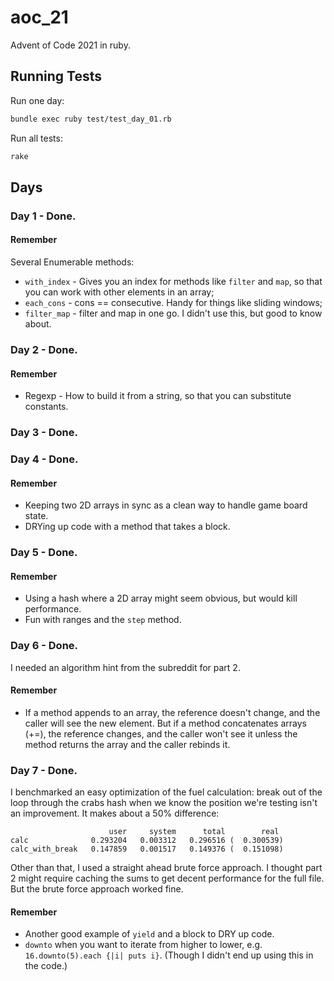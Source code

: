 # aoc_21

Advent of Code 2021 in ruby.

## Running Tests

Run one day:

```bash
bundle exec ruby test/test_day_01.rb
```

Run all tests:

```bash
rake
```

## Days

### Day 1 - Done. 

#### Remember

Several Enumerable methods:
* `with_index` - Gives you an index for methods like `filter` and `map`, so that you can work with other elements in an array; 
* `each_cons` - cons == consecutive. Handy for things like sliding windows;
* `filter_map` - filter and map in one go. I didn't use this, but good to know about. 

### Day 2 - Done.

#### Remember

* Regexp - How to build it from a string, so that you can substitute constants.

### Day 3 - Done.

### Day 4 - Done.

#### Remember

* Keeping two 2D arrays in sync as a clean way to handle game board state.
* DRYing up code with a method that takes a block.

### Day 5 - Done.

#### Remember

* Using a hash where a 2D array might seem obvious, but would kill performance.
* Fun with ranges and the `step` method.

### Day 6 - Done.

I needed an algorithm hint from the subreddit for part 2.

#### Remember

* If a method appends to an array, the reference doesn't change, and the caller will see the new element. But if a method concatenates arrays (+=), the reference changes, and the caller won't see it unless the method returns the array and the caller rebinds it.

### Day 7 - Done.

I benchmarked an easy optimization of the fuel calculation: break out of the loop through the crabs hash when we know the position we're testing isn't an improvement. It makes about a 50% difference:

```
                      user     system      total        real
calc              0.293204   0.003312   0.296516 (  0.300539)
calc_with_break   0.147859   0.001517   0.149376 (  0.151098)
```

Other than that, I used a straight ahead brute force approach. I thought part 2 might require caching the sums to get decent performance for the full file. But the brute force approach worked fine.

#### Remember

* Another good example of `yield` and a block to DRY up code.
* `downto` when you want to iterate from higher to lower, e.g. `16.downto(5).each {|i| puts i}`. (Though I didn't end up using this in the code.)